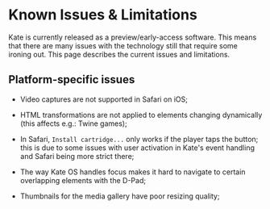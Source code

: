 # Known Issues & Limitations

Kate is currently released as a preview/early-access software. This means that there are many issues with the technology still that require some ironing out. This page describes the current issues and limitations.

## Platform-specific issues

- Video captures are not supported in Safari on iOS;

- HTML transformations are not applied to elements changing dynamically (this affects e.g.: Twine games);

- In Safari, `Install cartridge...` only works if the player taps the button; this is due to some issues with user activation in Kate's event handling and Safari being more strict there;

- The way Kate OS handles focus makes it hard to navigate to certain overlapping elements with the D-Pad;

- Thumbnails for the media gallery have poor resizing quality;
